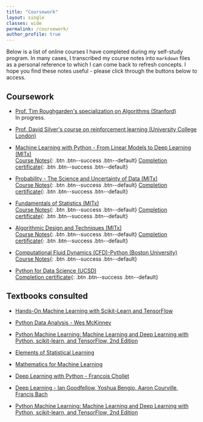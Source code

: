 ```yaml
---
title: "Coursework"
layout: single
classes: wide
permalink: /coursework/
author_profile: true
---
```


Below is a list of online courses I have completed during my self-study program. In many cases, I transcribed my course notes into `markdown` files as a personal reference to which I can come back to refresh concepts. I hope you find these notes useful - please click through the buttons below to access. 

## Coursework

* [Prof. Tim Roughgarden's specialization on Algorithms (Stanford)](https://www.coursera.org/specializations/algorithms)
  <br>In progress.

* [Prof. David Silver's course on reinforcement learning (University College London)](http://www0.cs.ucl.ac.uk/staff/d.silver/web/Teaching.html)

* [Machine Learning with Python - From Linear Models to Deep Learning (MITx)](https://courses.edx.org/courses/course-v1:MITx+6.86x+1T2019/course/)
  <br> [Course Notes](/coursenotes/machinelearning/){: .btn .btn--success .btn--default} [Completion certificate](https://courses.edx.org/certificates/38b75e63fdbd462cb46f87bef387e3b7){: .btn .btn--success .btn--default}

* [Probability - The Science and Uncertainty of Data (MITx)](https://courses.edx.org/courses/course-v1:MITx+6.431x+3T2018/course/)
  <br>[Course Notes](/coursenotes/probability/){: .btn .btn--success .btn--default} [Completion certificate](https://courses.edx.org/certificates/2b73f28fdbb8483f99b7bf992768aad7){: .btn .btn--success .btn--default}

* [Fundamentals of Statistics (MITx)](https://courses.edx.org/courses/course-v1:MITx+18.6501x+3T2018/course/)
  <br>[Course Notes](/coursenotes/statistics/){: .btn .btn--success .btn--default} [Completion certificate](https://courses.edx.org/certificates/16b3eb442c9c458b9d2781fa4c4c3a5f){: .btn .btn--success .btn--default}

* [Algorithmic Design and Techniques (MITx)](https://courses.edx.org/courses/course-v1:UCSanDiegoX+ALGS200x+2T2017/course/)
  <br>[Course Notes](/coursenotes/algorithms/){: .btn .btn--success .btn--default} [Completion certificate](https://courses.edx.org/certificates/7b10d0489b9f44b3b6ebb4c4d45eaddd){: .btn .btn--success .btn--default}

* [Computational Fluid Dynamics (CFD)-Python (Boston University)](http://lorenabarba.com/blog/cfd-python-12-steps-to-navier-stokes/) 
  <br>[Course Notes](/coursenotes/CFDpython){: .btn .btn--success .btn--default}

* [Python for Data Science (UCSD)](https://www.edx.org/course/python-data-science-uc-san-diegox-dse200x) 
  <br>[Completion certificate](https://courses.edx.org/certificates/fef05b87cb70483895c0f00e93846942){: .btn .btn--success .btn--default}

## Textbooks consulted

* [Hands-On Machine Learning with Scikit-Learn and TensorFlow](https://www.amazon.com/Hands-Machine-Learning-Scikit-Learn-TensorFlow/dp/1491962291)

* [Python Data Analysis - Wes McKinney](https://www.amazon.com/Python-Data-Analysis-Wrangling-IPython/dp/1491957662/ref=sr_1_1?s=books&ie=UTF8&qid=1541974192&sr=1-1&keywords=python+mckinney)

* [Python Machine Learning: Machine Learning and Deep Learning with Python, scikit-learn, and TensorFlow, 2nd Edition](https://www.amazon.com/Python-Machine-Learning-scikit-learn-TensorFlow/dp/1787125939/ref=dp_ob_title_bk)

* [Elements of Statistical Learning](https://web.stanford.edu/%7Ehastie/Papers/ESLII.pdf)

* [Mathematics for Machine Learning](https://mml-book.github.io/)

* [Deep Learning with Python - Francois Chollet](https://www.amazon.com/Deep-Learning-Python-Francois-Chollet/dp/1617294438/ref=sr_1_3?s=books&ie=UTF8&qid=1541974063&sr=1-3&keywords=deep+learning+with+python+chollet)

* [Deep Learning - Ian Goodfellow, Yoshua Bengio, Aaron Courville, Francis Bach](https://www.amazon.com/Deep-Learning-Adaptive-Computation-Machine/dp/0262035618/ref=sr_1_3?s=books&ie=UTF8&qid=1541974095&sr=1-3&keywords=deep+learning+goodfellow)

* [Python Machine Learning: Machine Learning and Deep Learning with Python, scikit-learn, and TensorFlow, 2nd Edition](https://www.amazon.com/Python-Machine-Learning-scikit-learn-TensorFlow/dp/1787125939/ref=dp_ob_title_bk)
